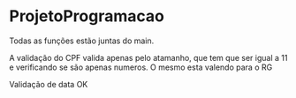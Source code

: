 # ProjetoProgramacao


Todas as funções estão juntas do main. 

A validação do CPF valida apenas pelo atamanho, que tem que ser igual a 11 e verificando se são apenas numeros. O mesmo esta valendo para o RG

Validação de data OK
